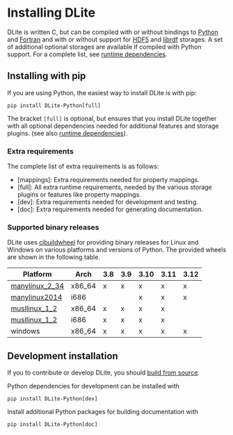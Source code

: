 Installing DLite
================
DLite is written C, but can be compiled with or without bindings to [Python] and [Fortran] and with or without support for [HDF5] and [librdf] storages.
A set of additional optional storages are available if compiled with Python support.
For a complete list, see [runtime dependencies].


Installing with pip
-------------------
If you are using Python, the easiest way to install DLite is with pip:

```shell
pip install DLite-Python[full]
```

The bracket `[full]` is optional, but ensures that you install DLite
together with all optional dependencies needed for additional features
and storage plugins. (see also [runtime dependencies]).


### Extra requirements
The complete list of extra requirements is as follows:

- [mappings]: Extra requirements needed for property mappings.
- [full]: All extra runtime requirements, needed by the various storage plugins or features like property mappings.
- [dev]: Extra requirements needed for development and testing.
- [doc]: Extra requirements needed for generating documentation.


### Supported binary releases
DLite uses [cibuildwheel] for providing binary releases for Linux and
Windows on various platforms and versions of Python.  The provided
wheels are shown in the following table.


| Platform         | Arch   | 3.8 | 3.9 | 3.10 | 3.11 | 3.12 |
|------------------|--------|-----|-----|------|------|------|
| [manylinux_2_34] | x86_64 | x   | x   | x    | x    | x    |
| [manylinux2014]  | i686   |     |     | x    | x    | x    |
| [musllinux_1_2]  | x86_64 | x   | x   | x    | x    |      |
| [musllinux_1_2]  | i686   | x   | x   | x    | x    |      |
| windows          | x86_64 | x   | x   | x    | x    | x    |


Development installation
------------------------
If you to contribute or develop DLite, you should [build from source].

Python dependencies for development can be installed with

```shell
pip install DLite-Python[dev]
```

Install additional Python packages for building documentation with

```shell
pip install DLite-Python[doc]
```


[Python]: https://www.python.org/
[Fortran]: https://en.wikipedia.org/wiki/Fortran
[HDF5]: https://support.hdfgroup.org/HDF5/
[librdf]: https://librdf.org/
[runtime dependencies]: https://sintef.github.io/dlite/getting_started/build/runtime_dependencies.html
[build from source]: https://sintef.github.io/dlite/getting_started/build/build.html
[cibuildwheel]: https://github.com/pypa/cibuildwheel
[manylinux2014]: https://github.com/pypa/manylinux?tab=readme-ov-file#manylinux2014-centos-7-based
[manylinux_2_34]: https://github.com/pypa/manylinux?tab=readme-ov-file#manylinux_2_34-almalinux-9-base
[musllinux_1_2]: https://peps.python.org/pep-0656/
